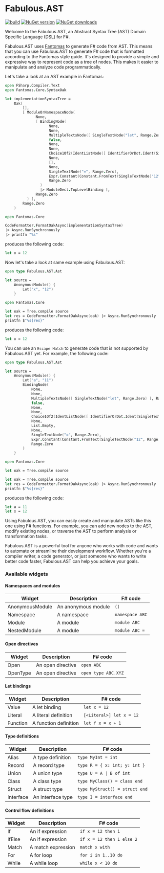 # Fabulous.AST
[![build](https://img.shields.io/github/actions/workflow/status/edgarfgp/Fabulous.AST/build.yml?branch=main)](https://github.com/edgarfgp/Fabulous.AST/actions/workflows/build.yml) [![NuGet version](https://img.shields.io/nuget/v/Fabulous.AST)](https://www.nuget.org/packages/Fabulous.Avalonia) [![NuGet downloads](https://img.shields.io/nuget/dt/Fabulous.AST)](https://www.nuget.org/packages/Fabulous.AST)

Welcome to the Fabulous.AST, an Abstract Syntax Tree (AST) Domain Specific Language (DSL) for F#.

Fabulous.AST uses [Fantomas](https://fsprojects.github.io/fantomas/docs/end-users/GeneratingCode.html) to generate F# code from AST. This means that you can use Fabulous.AST to generate F# code that is formatted according to the Fantomas style guide. It's designed to provide a simple and expressive way to represent code as a tree of nodes. This makes it easier to manipulate and analyze code programmatically.

Let's take a look at an AST example in Fantomas:

```fsharp
open FSharp.Compiler.Text
open Fantomas.Core.SyntaxOak

let implementationSyntaxTree =
    Oak(
        [],
        [ ModuleOrNamespaceNode(
              None,
              [ BindingNode(
                    None,
                    None,
                    MultipleTextsNode([ SingleTextNode("let", Range.Zero) ], Range.Zero),
                    false,
                    None,
                    None,
                    Choice1Of2(IdentListNode([ IdentifierOrDot.Ident(SingleTextNode("x", Range.Zero)) ], Range.Zero)),
                    None,
                    [],
                    None,
                    SingleTextNode("=", Range.Zero),
                    Expr.Constant(Constant.FromText(SingleTextNode("12", Range.Zero))),
                    Range.Zero
                )
                |> ModuleDecl.TopLevelBinding ],
              Range.Zero
          ) ],
        Range.Zero
    )

open Fantomas.Core

CodeFormatter.FormatOakAsync(implementationSyntaxTree)
|> Async.RunSynchronously
|> printfn "%s"
```
produces the following code:

```fsharp
let x = 12
```

Now let's take a look at same example using Fabulous.AST:

```fsharp
open type Fabulous.AST.Ast

let source = 
    AnonymousModule() { 
        Let("x", "12")
    }

open Fantomas.Core

let oak = Tree.compile source
let res = CodeFormatter.FormatOakAsync(oak) |> Async.RunSynchronously
printfn $"%s{res}"
```
produces the following code:

```fsharp
let x = 12
```

You can use an `Escape Hatch` to generate code that is not supported by Fabulous.AST yet. For example, the following code:

```fsharp
open type Fabulous.AST.Ast

let source = 
    AnonymousModule() { 
        Let("a", "11")
        BindingNode(
            None,
            None,
            MultipleTextsNode([ SingleTextNode("let", Range.Zero) ], Range.Zero),
            false,
            None,
            None,
            Choice1Of2(IdentListNode([ IdentifierOrDot.Ident(SingleTextNode("x", Range.Zero)) ], Range.Zero)),
            None,
            List.Empty,
            None,
            SingleTextNode("=", Range.Zero),
            Expr.Constant(Constant.FromText(SingleTextNode("12", Range.Zero))),
            Range.Zero
        )
    }

open Fantomas.Core

let oak = Tree.compile source

let oak = Tree.compile source
let res = CodeFormatter.FormatOakAsync(oak) |> Async.RunSynchronously
printfn $"%s{res}"
```
produces the following code:

```fsharp
let a = 11
let x = 12
```

Using Fabulous.AST, you can easily create and manipulate ASTs like this one using F# functions. For example, you can add new nodes to the AST, modify existing nodes, or traverse the AST to perform analysis or transformation tasks.

Fabulous.AST is a powerful tool for anyone who works with code and wants to automate or streamline their development workflow. Whether you're a compiler writer, a code generator, or just someone who wants to write better code faster, Fabulous.AST can help you achieve your goals.

### Available widgets

#### Namespaces and modules

| Widget          | Description         | F# code             |
|-----------------|---------------------|---------------------|
| AnonymousModule | An anonymous module | ```()```            |
| Namespace       | A namespace         | ```namespace ABC``` |
| Module          | A module            | ```module ABC```    |
| NestedModule    | A module            | ```module ABC =```  |

#### Open directives

| Widget   | Description         | F# code                 |
|----------|---------------------|-------------------------|
| Open     | An open directive   | ```open ABC```          |
| OpenType | An open directive   | ```open type ABC.XYZ``` |

#### Let bindings

| Widget   | Description           | F# code                         |
|----------|-----------------------|---------------------------------|
| Value    | A let binding         | ```let x = 12```                |
| Literal  | A literal definition  | ```[<Literal>] let x = 12```    |
| Function | A function definition | ```let f x = x + 1```           |

#### Type definitions

| Widget    | Description       | F# code                            |
|-----------|-------------------|------------------------------------|
| Alias     | A type definition | ```type MyInt = int```             |
| Record    | A record type     | ```type R = { x: int; y: int }```  |
| Union     | A union type      | ```type U = A \| B of int```       |
| Class     | A class type      | ```type MyClass() = class end```   |
| Struct    | A struct type     | ```type MyStruct() = struct end``` |
| Interface | An interface type | ```type I = interface end```       |

#### Control flow definitions

| Widget     | Description        | F# code                       |
|------------|--------------------|-------------------------------|
| If         | An if expression   | ```if x = 12 then 1```        |
| IfElse     | An if expression   | ```if x = 12 then 1 else 2``` |
| Match      | A match expression | ```match x with```            |
| For        | A for loop         | ```for i in 1..10 do```       |
| While      | A while loop       | ```while x < 10 do```         |

